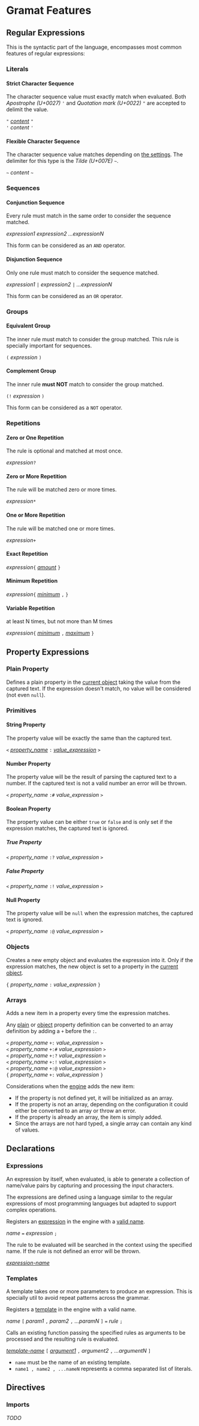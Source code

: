 # Gramat Features

## Regular Expressions

This is the syntactic part of the language, encompasses most common features of regular expressions:

### Literals

#### Strict Character Sequence

The character sequence value must exactly match when evaluated. Both *Apostrophe (U+0027)* `'` and *Quotation mark (U+0022)* `"` are accepted to delimit the value.

`"` [*content*](LANGUAGE.md#string-content) `"` <br/>
`'` *content* `'`

#### Flexible Character Sequence

The character sequence value matches depending on [the settings](SETTINGS.md#flexible-character-sequence). The delimiter for this type is the *Tilde (U+007E)* `~`.

`~` *content* `~`

### Sequences

#### Conjunction Sequence

Every rule must match in the same order to consider the sequence matched.

*expression1* *expression2* *...expressionN*

This form can be considered as an `AND` operator.

#### Disjunction Sequence

Only one rule must match to consider the sequence matched.

*expression1* `|` *expression2* `|` *...expressionN*

This form can be considered as an `OR` operator.

### Groups

#### Equivalent Group

The inner rule must match to consider the group matched. This rule is specially important for sequences.

`(` *expression* `)`

#### Complement Group

The inner rule **must NOT** match to consider the group matched.

`(!` *expression* `)`

This form can be considered as a `NOT` operator.

### Repetitions

#### Zero or One Repetition

The rule is optional and matched at most once.

*expression*`?`

#### Zero or More Repetition

The rule will be matched zero or more times.

*expression*`*`

#### One or More Repetition

The rule will be matched one or more times.

*expression*`+`

#### Exact Repetition

*expression*`{` [*amount*](LANGUAGE.md#integer-tokens) `}`

#### Minimum Repetition

*expression*`{` [*minimum*](LANGUAGE.md#integer-tokens) `,` `}`

#### Variable Repetition

at least N times, but not more than M times

*expression*`{` [*minimum*](LANGUAGE.md#integer-tokens) `,` [*maximum*](LANGUAGE.md#integer-tokens) `}`

## Property Expressions


### Plain Property

Defines a plain property in the [current object](ENGINE.md#current-object) taking the value from the captured text. If the expression doesn't match, no value will be considered (not even `null`).

### Primitives

#### String Property

The property value will be exactly the same than the captured text.

`<` [*property_name*](LANGUAGE.md#name-syntax) `:` [*value_expression*](#expressions) `>`

#### Number Property

The property value will be the result of parsing the captured text to a number. If the captured text is not a valid number an error will be thrown.

`<` *property_name* `:#` *value_expression* `>`

#### Boolean Property

The property value can be either `true` or `false` and is only set if the expression matches, the captured text is ignored.

##### True Property

`<` *property_name* `:?` *value_expression* `>`

##### False Property

`<` *property_name* `:!` *value_expression* `>`

#### Null Property

The property value will be `null` when the expression matches, the captured text is ignored.

`<` *property_name* `:@` *value_expression* `>`

### Objects

Creates a new empty object and evaluates the expression into it. Only if the expression matches, the new object is set to a property in the [current object](ENGINE.md#current-object).

`{` *property_name* `:` *value_expression* `}`

### Arrays

Adds a new item in a property every time the expression matches.

Any [plain](#plain-property) or [object](#object-property) property definition can be converted to an array definition by adding a `+` before the `:`.

`<` *property_name* `+:`  *value_expression* `>` <br/>
`<` *property_name* `+:#` *value_expression* `>` <br/>
`<` *property_name* `+:?` *value_expression* `>` <br/>
`<` *property_name* `+:!` *value_expression* `>` <br/>
`<` *property_name* `+:@` *value_expression* `>` <br/>
`{` *property_name* `+:`  *value_expression* `}`

Considerations when the [engine](ENGINE.md) adds the new item:

- If the property is not defined yet, it will be initialized as an array.
- If the property is not an array, depending on the configuration it could either be converted to an array or throw an error.
- If the property is already an array, the item is simply added.
- Since the arrays are not hard typed, a single array can contain any kind of values.

## Declarations

### Expressions

An expression by itself, when evaluated, is able to generate a collection of name/value pairs by capturing and processing the input characters.

The expressions are defined using a language similar to the regular expressions of most programming languages but adapted to support complex operations.

Registers an [expression](README.md#expression) in the engine with a [valid name](#name-syntax).

*name* `=` *expression* `;`

The rule to be evaluated will be searched in the context using the specified name. If the rule is not defined an error will be thrown.

[*expression-name*](LANGUAGE.md#name-syntax)

### Templates

A template takes one or more parameters to produce an expression. This is specially util to avoid repeat patterns across the grammar.

Registers a [template](README.md#template) in the engine with a valid name.

*name* `[` *param1* `,` *param2* `,` *...paramN* `]` `=` *rule* `;`

Calls an existing function passing the specified rules as arguments to be processed and the resulting rule is evaluated.

[*template-name*](LANGUAGE.md#name-syntax) `[` [*argument1*](LANGUAGE.md#name-syntax) `,` *argument2* `,` *...argumentN* `]`

- `name` must be the name of an existing template.
- `name1 , name2 , ...nameN` represents a comma separated list of literals.

## Directives

### Imports

*TODO*
